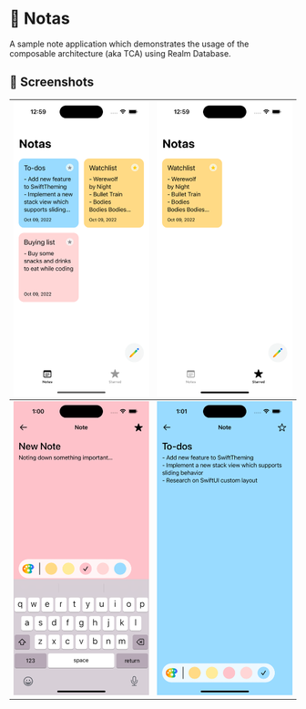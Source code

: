 # 📒 Notas

A sample note application which demonstrates the usage of the composable architecture (aka TCA) using Realm Database.

## 📸 Screenshots
|![Image1](Assets/Image1.png)|![Image2](Assets/Image2.png)|
|-|-|
|![Image3](Assets/Image3.png)|![Image4](Assets/Image4.png) |